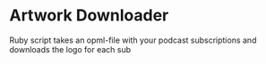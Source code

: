 # Artwork Downloader
Ruby script
 takes an opml-file with your podcast subscriptions
 and downloads the logo for each sub
